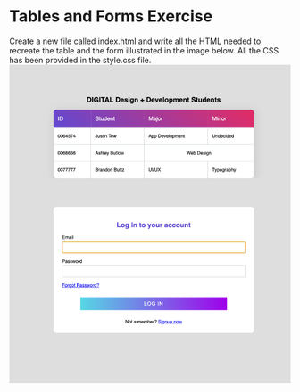 # Tables and Forms Exercise
Create a new file called index.html and write all the HTML needed to recreate the table and the form illustrated in the image below. All the CSS has been provided in the style.css file.
 ![Image of card one](images/result.png)